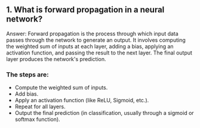 ## 1. What is forward propagation in a neural network?
Answer: Forward propagation is the process through which input data passes through the network to generate an output. It involves computing the weighted sum of inputs at each layer, adding a bias, applying an activation function, and passing the result to the next layer. The final output layer produces the network's prediction.<br>
### The steps are:<br>
- Compute the weighted sum of inputs.
- Add bias.
- Apply an activation function (like ReLU, Sigmoid, etc.).
- Repeat for all layers.
- Output the final prediction (in classification, usually through a sigmoid or softmax function).





